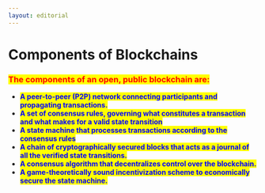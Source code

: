 ```yaml
---
layout: editorial
---
```


# Components of Blockchains

### <mark style="color:red;">The components of an open, public blockchain are:</mark>

* <mark style="color:blue;">**A peer-to-peer (P2P) network connecting participants and propagating transactions.**</mark>
* <mark style="color:blue;">**A set of consensus rules, governing what constitutes a transaction and what makes for a valid state transition**</mark>
* <mark style="color:blue;">**A state machine that processes transactions according to the consensus rules**</mark>
* <mark style="color:blue;">**A chain of cryptographically secured blocks that acts as a journal of all the verified state transitions.**</mark>
* <mark style="color:blue;">**A consensus algorithm that decentralizes control over the blockchain.**</mark>
* <mark style="color:blue;">**A game-theoretically sound incentivization scheme to economically secure the state machine.**</mark>
